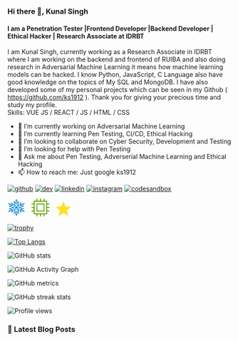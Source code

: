 ### Hi there 👋, Kunal Singh
#### I am a Penetration Tester |Frontend Developer |Backend Developer | Ethical Hacker | Research Associate at IDRBT

I am Kunal Singh, currently working as a Research Associate in IDRBT where I am working on the backend and frontend of RUIBA and also doing research in Adversarial Machine Learning it means how machine learning models can be hacked. I know Python, JavaScript, C Language also have good knowledge on the topics of My SQL and MongoDB. I have also developed some of my personal projects which can be seen in my Github ( https://github.com/ks1912 ). Thank you for giving your precious time and study my profile.
</br>
Skills: VUE JS / REACT / JS / HTML / CSS

- 🔭 I’m currently working on Adversarial Machine Learning 
- 🌱 I’m currently learning Pen Testing, CI/CD, Ethical Hacking 
- 👯 I’m looking to collaborate on Cyber Security, Development and Testing 
- 🤔 I’m looking for help with Pen Testing 
- 💬 Ask me about Pen Testing, Adverserial Machine Learning and Ethical Hacking 
- 📫 How to reach me: Just google ks1912 


[<img src='https://cdn.jsdelivr.net/npm/simple-icons@3.0.1/icons/github.svg' alt='github' height='40'>](https://github.com/ks1912)  [<img src='https://cdn.jsdelivr.net/npm/simple-icons@3.0.1/icons/hashnode.svg' alt='dev' height='40'>](ks1912)  [<img src='https://cdn.jsdelivr.net/npm/simple-icons@3.0.1/icons/linkedin.svg' alt='linkedin' height='40'>](https://www.linkedin.com/in/ks1912/)  [<img src='https://cdn.jsdelivr.net/npm/simple-icons@3.0.1/icons/instagram.svg' alt='instagram' height='40'>](https://www.instagram.com/ks_kunalsingh/)  [<img src='https://cdn.jsdelivr.net/npm/simple-icons@3.0.1/icons/codesandbox.svg' alt='codesandbox' height='40'>](https://codesandbox.io/u/ks1912)  

<a href='https://archiveprogram.github.com/'><img src='https://raw.githubusercontent.com/acervenky/animated-github-badges/master/assets/acbadge.gif' width='40' height='40'></a> <a href='https://docs.github.com/en/developers'><img src='https://raw.githubusercontent.com/acervenky/animated-github-badges/master/assets/devbadge.gif' width='40' height='40'></a> <a href='https://stars.github.com/'><img src='https://raw.githubusercontent.com/acervenky/animated-github-badges/master/assets/starbadge.gif' width='35' height='35'></a> 

[![trophy](https://github-profile-trophy.vercel.app/?username=ks1912)](https://github.com/ryo-ma/github-profile-trophy)

[![Top Langs](https://github-readme-stats.vercel.app/api/top-langs/?username=ks1912)](https://github.com/anuraghazra/github-readme-stats)

![GitHub stats](https://github-readme-stats.vercel.app/api?username=ks1912&show_icons=true)  

![GitHub Activity Graph](https://activity-graph.herokuapp.com/graph?username=ks1912)  

![GitHub metrics](https://metrics.lecoq.io/ks1912)  

![GitHub streak stats](https://github-readme-streak-stats.herokuapp.com/?user=ks1912)  

![Profile views](https://gpvc.arturio.dev/ks1912)
</br>

### 📕 Latest Blog Posts

<!-- BLOG-POST-LIST:START -->
<!-- - [How To Pass Application Tracking Systems (ATS) & Get Interviews - Resume Tips for Software Developer](https://dev.to/codestackr/how-to-pass-application-tracking-systems-ats-get-interviews-resume-tips-for-software-developer-4bmo)
- [Microinteractions: Password Validation Animation](https://dev.to/codestackr/microinteractions-password-validation-animation-5629)
- [Notion + YouTube - A Powerful Combination for Productivity](https://dev.to/codestackr/notion-youtube-a-powerful-combination-for-productivity-1def)
- [Regular Expressions (RegEx) Crash Course](https://dev.to/codestackr/regular-expressions-regex-crash-course-248n)
- [Emmet Part 2 - Advanced](https://dev.to/codestackr/emmet-part-2-advanced-4c65)
<!-- BLOG-POST-LIST:END -->
<!--
➡️ [more blog posts...](https://codestackr.com)

---

<details>
  <summary>:zap: Recent GitHub Activity</summary>
  
<!--START_SECTION:activity-->
<!--1. 🗣 Commented on [#2](https://github.com/codeSTACKr/portfolio-sass/issues/2) in [codeSTACKr/portfolio-sass](https://github.com/codeSTACKr/portfolio-sass)
2. ❗️ Closed issue [#2](https://github.com/codeSTACKr/portfolio-sass/issues/2) in [codeSTACKr/portfolio-sass](https://github.com/codeSTACKr/portfolio-sass)
3. ❌ Closed PR [#11](https://github.com/codeSTACKr/free-developer-resources/pull/11) in [codeSTACKr/free-developer-resources](https://github.com/codeSTACKr/free-developer-resources)
4. 🗣 Commented on [#11](https://github.com/codeSTACKr/free-developer-resources/issues/11) in [codeSTACKr/free-developer-resources](https://github.com/codeSTACKr/free-developer-resources)
5. 🎉 Merged PR [#10](https://github.com/codeSTACKr/free-developer-resources/pull/10) in [codeSTACKr/free-developer-resources](https://github.com/codeSTACKr/free-developer-resources)-->
<!--END_SECTION:activity-->

  
<!-- #### I am a Penetration Tester |Frontend Developer |Backend Developer | Ethical Hacker | Research Associate at IDRBT
</br>
![I am a Penetration Tester |Frontend Developer |Backend Developer | Ethical Hacker | Research Associate at IDRBT](https://www.linkedin.com/in/ks1912/)
</br>
I am Kunal Singh, currently working as a Research Associate in IDRBT where I am working on the backend and frontend of RUIBA and also doing research in Adversarial Machine Learning it means how machine learning models can be hacked. I know Python, JavaScript, C Language also have good knowledge on the topics of My SQL and MongoDB. I have also developed some of my personal projects which can be seen in my Github ( https://github.com/ks1912 ). Thank you for giving your precious time and study my profile.
</br>
Skills: PYTHON / REACT / JS / HTML / CSS / BOOTSTRAP / JAVA / MongoDB / MySQL / 
</br>

Here are some ideas to get you started:

- 🔭 I’m currently working as Research Associate
- 🔭 I’m currently working on this page. 
- 🌱 I’m currently learning Pen Testing, CI/CD, Ethical Hacking
- 👯 I’m looking to collaborate on Cyber Security, Development and Testing
- 💬 Ask me about Pen Testing, Adverserial Machine Learning and Ethical Hacking
- 📫 How to reach me: Just google ks1912
<!-- - 🤔 I’m looking for help with
- 😄 Pronouns: ...
- ⚡ Fun fact: ... 

</br>

![Kunal's GitHub stats](https://github-readme-stats.vercel.app/api?username=ks1912&theme=dark&show_icons=true)

</br>

[![Top Langs](https://github-readme-stats.vercel.app/api/top-langs/?username=ks1912&layout=compact)](https://github.com/ks1912/github-readme-stats)


**ks1912/ks1912** is a ✨ _special_ ✨ repository because its `README.md` (this file) appears on your GitHub profile.

Here are some ideas to get you started:

- 🔭 I’m currently working on ...
- 🌱 I’m currently learning ...
- 👯 I’m looking to collaborate on ...
- 🤔 I’m looking for help with ...
- 💬 Ask me about ...
- 📫 How to reach me: ...
- 😄 Pronouns: ...
- ⚡ Fun fact: ...
-->

